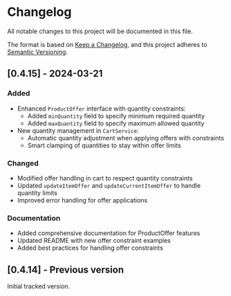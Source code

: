 # Changelog

All notable changes to this project will be documented in this file.

The format is based on [Keep a Changelog](https://keepachangelog.com/en/1.0.0/),
and this project adheres to [Semantic Versioning](https://semver.org/spec/v2.0.0.html).

## [0.4.15] - 2024-03-21

### Added
- Enhanced `ProductOffer` interface with quantity constraints:
  - Added `minQuantity` field to specify minimum required quantity
  - Added `maxQuantity` field to specify maximum allowed quantity
- New quantity management in `CartService`:
  - Automatic quantity adjustment when applying offers with constraints
  - Smart clamping of quantities to stay within offer limits

### Changed
- Modified offer handling in cart to respect quantity constraints
- Updated `updateItemOffer` and `updateCurrentItemOffer` to handle quantity limits
- Improved error handling for offer applications

### Documentation
- Added comprehensive documentation for ProductOffer features
- Updated README with new offer constraint examples
- Added best practices for handling offer constraints

## [0.4.14] - Previous version

Initial tracked version. 
